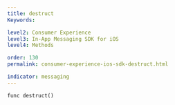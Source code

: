 ```yaml
---
title: destruct
Keywords:

level2: Consumer Experience
level3: In-App Messaging SDK for iOS
level4: Methods

order: 130
permalink: consumer-experience-ios-sdk-destruct.html

indicator: messaging
---
```


`func destruct()`
